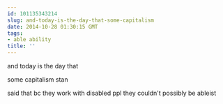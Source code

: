 ```yaml
---
id: 101135343214
slug: and-today-is-the-day-that-some-capitalism
date: 2014-10-28 01:30:15 GMT
tags:
- able ability
title: ''
---
```

and today is the day that 

some capitalism stan

said that bc they work with disabled ppl they couldn't possibly be ableist 